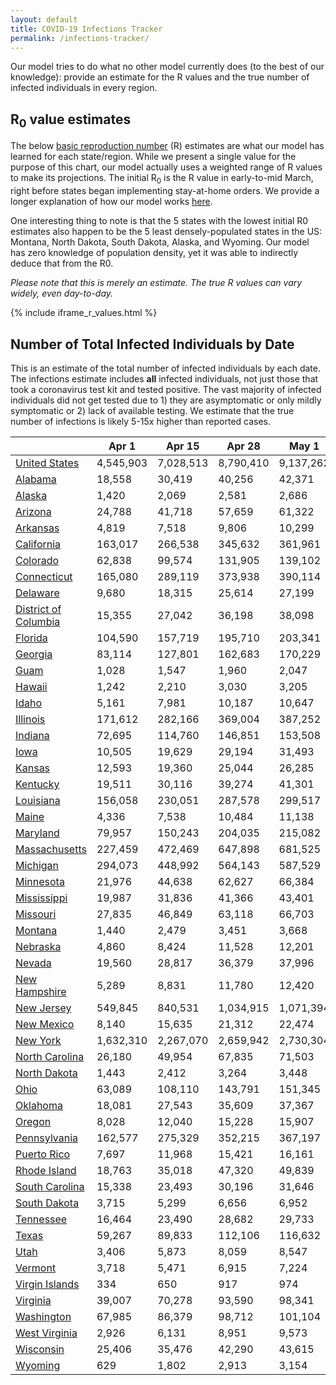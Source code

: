```yaml
---
layout: default
title: COVID-19 Infections Tracker
permalink: /infections-tracker/
---
```


Our model tries to do what no other model currently does (to the best of our knowledge): provide an estimate for the R values and the true number of infected individuals in every region.

## R<sub>0</sub> value estimates

The below [basic reproduction number](https://en.wikipedia.org/wiki/Basic_reproduction_number) (R) estimates are what our model has learned for each state/region. While we present a single value for the purpose of this chart, our model actually uses a weighted range of R values to make its projections. The initial R<sub>0</sub> is the R value in early-to-mid March, right before states began implementing stay-at-home orders. We provide a longer explanation of how our model works [here](/model-details).

One interesting thing to note is that the 5 states with the lowest initial R0 estimates also happen to be the 5 least densely-populated states in the US: Montana, North Dakota, South Dakota, Alaska, and Wyoming. Our model has zero knowledge of population density, yet it was able to indirectly deduce that from the R0.

*Please note that this is merely an estimate. The true R values can vary widely, even day-to-day.*

{% include iframe_r_values.html %}

## Number of Total Infected Individuals by Date
This is an estimate of the total number of infected individuals by each date. The infections estimate includes **all** infected individuals, not just those that took a coronavirus test kit and tested positive. The vast majority of infected individuals did not get tested due to 1) they are asymptomatic or only mildly symptomatic or 2) lack of available testing. We estimate that the true number of infections is likely 5-15x higher than reported cases.


|                                |     Apr 1 |    Apr 15 |    Apr 28 |     May 1 |     May 15 |      Jun 1 |     Jun 15 |      Jul 1 |     Jul 15 |      Aug 1 |
|--------------------------------|-----------|-----------|-----------|-----------|------------|------------|------------|------------|------------|------------|
| [United States](/us)           | 4,545,903 | 7,028,513 | 8,790,410 | 9,137,262 | 10,526,746 | 11,824,194 | 12,823,264 | 14,030,879 | 15,196,979 | 16,828,370 |
| [Alabama](/us-al)              |    18,558 |    30,419 |    40,256 |    42,371 |     51,475 |     60,822 |     68,269 |     76,927 |     84,786 |     95,374 |
| [Alaska](/us-ak)               |     1,420 |     2,069 |     2,581 |     2,686 |      3,115 |      3,496 |      3,715 |      3,842 |      3,879 |      3,897 |
| [Arizona](/us-az)              |    24,788 |    41,718 |    57,659 |    61,322 |     78,145 |     97,609 |    115,547 |    140,612 |    168,261 |    212,549 |
| [Arkansas](/us-ar)             |     4,819 |     7,518 |     9,806 |    10,299 |     12,410 |     14,517 |     16,083 |     17,691 |     18,959 |     20,499 |
| [California](/us-ca)           |   163,017 |   266,538 |   345,632 |   361,961 |    430,638 |    501,209 |    562,367 |    647,276 |    742,245 |    897,273 |
| [Colorado](/us-co)             |    62,838 |    99,574 |   131,905 |   139,102 |    171,266 |    207,016 |    239,090 |    283,109 |    330,207 |    401,015 |
| [Connecticut](/us-ct)          |   165,080 |   289,119 |   373,938 |   390,114 |    452,251 |    504,772 |    540,437 |    577,621 |    607,361 |    640,100 |
| [Delaware](/us-de)             |     9,680 |    18,315 |    25,614 |    27,199 |     34,126 |     41,519 |     47,820 |     55,900 |     63,900 |     74,970 |
| [District of Columbia](/us-dc) |    15,355 |    27,042 |    36,198 |    38,098 |     46,023 |     53,792 |     59,848 |     66,924 |     73,228 |     80,945 |
| [Florida](/us-fl)              |   104,590 |   157,719 |   195,710 |   203,341 |    234,734 |    265,847 |    291,790 |    326,324 |    363,520 |    422,263 |
| [Georgia](/us-ga)              |    83,114 |   127,801 |   162,683 |   170,229 |    208,407 |    262,971 |    317,753 |    395,200 |    478,845 |    600,742 |
| [Guam](/us-gu)                 |     1,028 |     1,547 |     1,960 |     2,047 |      2,408 |      2,753 |      2,991 |      3,210 |      3,359 |      3,514 |
| [Hawaii](/us-hi)               |     1,242 |     2,210 |     3,030 |     3,205 |      3,933 |      4,619 |      5,071 |      5,434 |      5,622 |      5,769 |
| [Idaho](/us-id)                |     5,161 |     7,981 |    10,187 |    10,647 |     12,566 |     14,401 |     15,691 |     16,904 |     17,748 |     18,640 |
| [Illinois](/us-il)             |   171,612 |   282,166 |   369,004 |   387,252 |    464,957 |    545,435 |    614,020 |    705,038 |    799,845 |    938,974 |
| [Indiana](/us-in)              |    72,695 |   114,760 |   146,851 |   153,508 |    181,559 |    210,134 |    234,067 |    265,254 |    297,415 |    344,816 |
| [Iowa](/us-ia)                 |    10,505 |    19,629 |    29,194 |    31,493 |     42,435 |     55,709 |     68,333 |     86,254 |    106,085 |    137,595 |
| [Kansas](/us-ks)               |    12,593 |    19,360 |    25,044 |    26,285 |     31,745 |     37,674 |     42,831 |     49,663 |     56,923 |     68,283 |
| [Kentucky](/us-ky)             |    19,511 |    30,116 |    39,274 |    41,301 |     50,345 |     60,416 |     69,494 |     82,075 |     95,936 |    118,180 |
| [Louisiana](/us-la)            |   156,058 |   230,051 |   287,578 |   299,517 |    349,272 |    397,884 |    435,725 |    480,177 |    520,435 |    571,052 |
| [Maine](/us-me)                |     4,336 |     7,538 |    10,484 |    11,138 |     13,988 |     16,896 |     19,087 |     21,350 |     23,091 |     25,079 |
| [Maryland](/us-md)             |    79,957 |   150,243 |   204,035 |   215,082 |    261,108 |    307,019 |    344,703 |    392,779 |    440,616 |    506,991 |
| [Massachusetts](/us-ma)        |   227,459 |   472,469 |   647,898 |   681,525 |    810,722 |    919,522 |    992,861 |  1,068,486 |  1,128,027 |  1,192,370 |
| [Michigan](/us-mi)             |   294,073 |   448,992 |   564,143 |   587,529 |    683,367 |    774,862 |    844,922 |    926,229 |    999,174 |  1,090,501 |
| [Minnesota](/us-mn)            |    21,976 |    44,638 |    62,627 |    66,384 |     82,363 |     99,071 |    113,656 |    133,739 |    155,770 |    190,636 |
| [Mississippi](/us-ms)          |    19,987 |    31,836 |    41,366 |    43,401 |     52,191 |     61,498 |     69,514 |     80,148 |     91,341 |    108,412 |
| [Missouri](/us-mo)             |    27,835 |    46,849 |    63,118 |    66,703 |     82,664 |    100,499 |    116,821 |    140,002 |    166,086 |    208,495 |
| [Montana](/us-mt)              |     1,440 |     2,479 |     3,451 |     3,668 |      4,617 |      5,584 |      6,303 |      7,021 |      7,554 |      8,152 |
| [Nebraska](/us-ne)             |     4,860 |     8,424 |    11,528 |    12,201 |     15,072 |     17,905 |     19,964 |     21,974 |     23,388 |     24,824 |
| [Nevada](/us-nv)               |    19,560 |    28,817 |    36,379 |    37,996 |     44,923 |     51,992 |     57,622 |     64,226 |     70,302 |     78,491 |
| [New Hampshire](/us-nh)        |     5,289 |     8,831 |    11,780 |    12,420 |     15,235 |     18,289 |     20,966 |     24,558 |     28,388 |     34,364 |
| [New Jersey](/us-nj)           |   549,845 |   840,531 | 1,034,915 | 1,071,394 |  1,208,753 |  1,320,316 |  1,393,603 |  1,469,161 |  1,529,841 |  1,597,682 |
| [New Mexico](/us-nm)           |     8,140 |    15,635 |    21,312 |    22,474 |     27,315 |     32,120 |     35,969 |     40,649 |     45,124 |     51,369 |
| [New York](/us-ny)             | 1,632,310 | 2,267,070 | 2,659,942 | 2,730,304 |  2,983,540 |  3,172,535 |  3,286,076 |  3,393,074 |  3,471,883 |  3,553,996 |
| [North Carolina](/us-nc)       |    26,180 |    49,954 |    67,835 |    71,503 |     86,874 |    102,549 |    115,823 |    133,459 |    152,295 |    181,958 |
| [North Dakota](/us-nd)         |     1,443 |     2,412 |     3,264 |     3,448 |      4,234 |      4,995 |      5,520 |      5,979 |      6,259 |      6,516 |
| [Ohio](/us-oh)                 |    63,089 |   108,110 |   143,791 |   151,345 |    183,851 |    218,263 |    248,187 |    288,580 |    331,935 |    399,356 |
| [Oklahoma](/us-ok)             |    18,081 |    27,543 |    35,609 |    37,367 |     45,018 |     53,036 |     59,596 |     67,544 |     75,156 |     85,972 |
| [Oregon](/us-or)               |     8,028 |    12,040 |    15,228 |    15,907 |     18,848 |     21,987 |     24,733 |     28,470 |     32,581 |     39,321 |
| [Pennsylvania](/us-pa)         |   162,577 |   275,329 |   352,215 |   367,197 |    427,037 |    483,235 |    527,567 |    583,077 |    638,300 |    716,547 |
| [Puerto Rico](/us-pr)          |     7,697 |    11,968 |    15,421 |    16,161 |     19,370 |     22,786 |     25,735 |     29,663 |     33,879 |     40,644 |
| [Rhode Island](/us-ri)         |    18,763 |    35,018 |    47,320 |    49,839 |     60,246 |     70,291 |     77,882 |     86,238 |     93,180 |    101,256 |
| [South Carolina](/us-sc)       |    15,338 |    23,493 |    30,196 |    31,646 |     37,995 |     44,878 |     50,955 |     59,260 |     68,375 |     83,136 |
| [South Dakota](/us-sd)         |     3,715 |     5,299 |     6,656 |     6,952 |      8,237 |      9,562 |     10,604 |     11,787 |     12,854 |     14,294 |
| [Tennessee](/us-tn)            |    16,464 |    23,490 |    28,682 |    29,733 |     34,004 |     37,940 |     40,643 |     43,146 |     44,871 |     46,679 |
| [Texas](/us-tx)                |    59,267 |    89,833 |   112,106 |   116,632 |    135,401 |    154,111 |    169,511 |    189,378 |    210,193 |    242,855 |
| [Utah](/us-ut)                 |     3,406 |     5,873 |     8,059 |     8,547 |     10,741 |     13,198 |     15,398 |     18,393 |     21,670 |     27,036 |
| [Vermont](/us-vt)              |     3,718 |     5,471 |     6,915 |     7,224 |      8,540 |      9,854 |     10,848 |     11,912 |     12,797 |     13,896 |
| [Virgin Islands](/us-vi)       |       334 |       650 |       917 |       974 |      1,207 |      1,422 |      1,555 |      1,646 |      1,680 |      1,697 |
| [Virginia](/us-va)             |    39,007 |    70,278 |    93,590 |    98,341 |    118,146 |    138,221 |    155,313 |    178,446 |    203,580 |    243,215 |
| [Washington](/us-wa)           |    67,985 |    86,379 |    98,712 |   101,104 |    110,571 |    119,167 |    125,463 |    132,526 |    138,932 |    147,528 |
| [West Virginia](/us-wv)        |     2,926 |     6,131 |     8,951 |     9,573 |     12,330 |     15,345 |     17,963 |     21,387 |     24,948 |     30,457 |
| [Wisconsin](/us-wi)            |    25,406 |    35,476 |    42,290 |    43,615 |     48,857 |     53,584 |     56,946 |     60,465 |     63,391 |     67,090 |
| [Wyoming](/us-wy)              |       629 |     1,802 |     2,913 |     3,154 |      4,167 |      5,119 |      5,729 |      6,176 |      6,352 |      6,447 |
